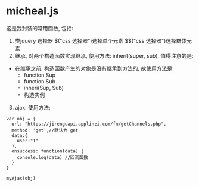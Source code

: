 # micheal.js
这是我封装的常用函数, 包括:
1. 类jquery 选择器 $("css 选择器")选择单个元素  $$("css 选择器")选择群体元素
2. 继承, 对两个构造函数实现继承, 使用方法: inherit(super, sub), 值得注意的是: 
  + 在继承之前, 构造函数产生的对象是没有继承到方法的, 故使用方法是: 
    - function Sup
    - function Sub
    - inheri(Sup, Sub)
    - 构造实例
3. ajax: 使用方法: 
```
var obj = {
  url: "https://jirenguapi.applinzi.com/fm/getChannels.php",
  method: 'get',//默认为 get
  data:{
    user:"1"
  },
  onsuccess: function(data) {
    console.log(data) //回调函数
  }
}

myAjax(obj)
```
